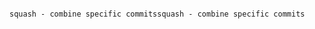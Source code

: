                                                                                                       squash - combine specific commitssquash - combine specific commits
